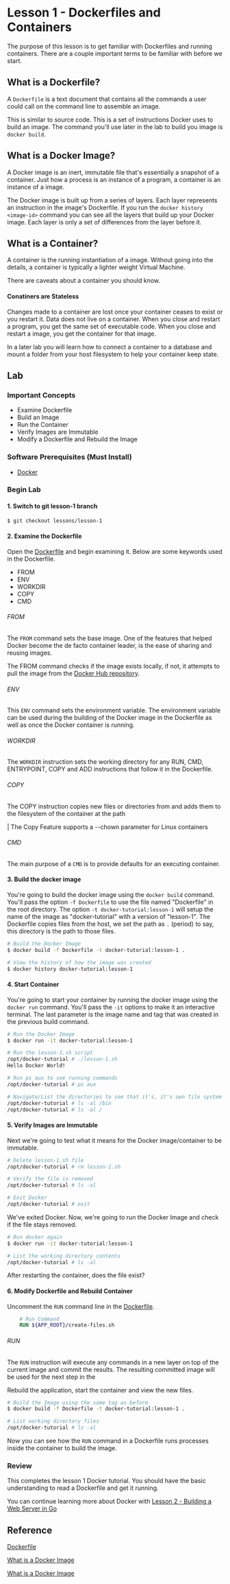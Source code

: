 # Lesson 1 - Dockerfiles and Containers
The purpose of this lesson is to get familiar with Dockerfiles and running containers. There are a couple important terms to be familiar with before we start.

## What is a Dockerfile?
A `Dockerfile` is a text document that contains all the commands a user could call on the command line to assemble an image. 

This is similar to source code. This is a set of instructions Docker uses to build an image. The command you'll use later in the lab to build you image is `docker build`.

## What is a Docker Image?
A Docker image is an inert, immutable file that's essentially a snapshot of a container. Just how a process is an instance of a program, a container is an instance of a image.

The Docker image is built up from a  series of layers. Each layer represents an instruction in the image's Dockerfile. If you run the `docker history <image-id>` command you can see all the layers that build up your Docker image. Each layer is only a set of differences from the layer before it.


## What is a Container?
A container is the running instantiation of a image. Without going into the details, a container is typically a lighter weight Virtual Machine. 

There are caveats about a container you should know.

#### Conatiners are Stateless
Changes made to a container are lost once your container ceases to exist or you restart it. Data does not live on a container. When you close and restart a program, you get the same set of executable code. When you close and restart a image, you get the container for that image.

In a later lab you will learn how to connect a container to a database and mount a folder from your host filesystem to help your container keep state.


## Lab

### Important Concepts 
 - Examine Dockerfile
 - Build an Image
 - Run the Container
 - Verify Images are Immutable
 - Modify a Dockerfile and Rebuild the Image

### Software Prerequisites (Must Install)
 - [Docker](https://docs.docker.com/install/)

### Begin Lab

#### 1. Switch to git lesson-1 branch
```bash
$ git checkout lessons/lesson-1
```

#### 2. Examine the Dockerfile
Open the [Dockerfile](https://github.com/dgallegos/docker-tutorial/blob/lessons/lesson-1/Dockerfile) and begin examining it. Below are some keywords used in the Dockerfile.

 - FROM
 - ENV
 - WORKDIR
 - COPY
 - CMD

###### FROM
The `FROM` command sets the base image. One of the features that helped Docker become the de facto container leader, is the ease of sharing and reusing images. 

The FROM command checks if the image exists locally, if not, it attempts to pull the image from the [Docker Hub repository](https://docs.docker.com/docker-hub/). 

###### ENV
This `ENV` command sets the environment variable. The environment variable can be used during the building of the Docker image in the Dockerfile as well as once the Docker container is running.

###### WORKDIR
The `WORKDIR` instruction sets the working directory for any RUN, CMD, ENTRYPOINT, COPY and ADD instructions that follow it in the Dockerfile.

###### COPY
The COPY instruction copies new files or directories from <src> and adds them to the filesystem of the container at the path <dest>

|	The Copy Feature supports a --chown parameter for Linux containers


###### CMD
The main purpose of a `CMD` is to provide defaults for an executing container.


#### 3. Build the docker image
You're going to build the docker image using the `docker build` command. You'll pass the option `-f Dockerfile` to use the file named "Dockerfile" in the root directory. The option `-t docker-tutorial:lesson-1` will setup the name of the image as "docker-tutorial" with a version of "lesson-1". The Dockerfile copies files from the host, we set the path as `.` (period) to say, this directory is the path to those files.


```bash
# Build the Docker Image
$ docker build -f Dockerfile -t docker-tutorial:lesson-1 .

# View the history of how the image was created
$ docker history docker-tutorial:lesson-1
```


#### 4. Start Container
You're going to start your container by running the docker image using the `docker run` command. You'll pass the `-it` options to make it an interactive terminal. The last parameter is the image name and tag that was created in the previous build command.


```bash
# Run the Docker Image 
$ docker run -it docker-tutorial:lesson-1 

# Run the lesson-1.sh script
/opt/docker-tutorial # ./lesson-1.sh 
Hello Docker World!

# Run ps aux to see running commands
/opt/docker-tutorial # ps aux

# Navigate/List the directories to see that it's, it's own file system
/opt/docker-tutorial # ls -al /bin
/opt/docker-tutorial # ls -al /
```


#### 5. Verify Images are Immutable
Next we're going to test what it means for the Docker image/container to be immutable.

```bash
# Delete lesson-1.sh file
/opt/docker-tutorial # rm lesson-1.sh

# Verify the file is removed
/opt/docker-tutorial # ls -al

# Exit Docker
/opt/docker-tutorial # exit
```

We've exited Docker. Now, we're going to run the Docker Image and check if the file stays removed.

```bash
# Run docker again
$ docker run -it docker-tutorial:lesson-1 

# List the working directory contents
/opt/docker-tutorial # ls -al
```

After restarting the container, does the file exist?


#### 6. Modify Dockerfile and Rebuild Container
Uncomment the `RUN` command line in the [Dockerfile](https://github.com/dgallegos/docker-tutorial/blob/lessons/lesson-1/Dockerfile).


```Dockerfile
	# Run Command
	RUN ${APP_ROOT}/create-files.sh

```

###### RUN
The `RUN` instruction will execute any commands in a new layer on top of the current image and commit the results. The resulting committed image will be used for the next step in the 

Rebuild the application, start the container and view the new files.


```bash
# Build the Image using the same tag as before
$ docker build -f Dockerfile -t docker-tutorial:lesson-1 .

# List working directory files
/opt/docker-tutorial # ls -al
```

Now you can see how the `RUN` command in a Dockerfile runs processes inside the container to build the image.

### Review
This completes the lesson 1 Docker tutorial. You should have the basic understanding to read a Dockerfile and get it running.

You can continue learning more about Docker with [Lesson 2 - Building a Web Server in Go](https://github.com/dgallegos/docker-tutorial/blob/lessons/lesson-1/lessons/lesson-2.md)


## Reference
[Dockerfile](https://docs.docker.com/engine/reference/builder/)

[What is a Docker Image](https://stackoverflow.com/a/26960888/1122077)

[What is a Docker Image](https://docs.docker.com/v17.09/engine/userguide/storagedriver/imagesandcontainers/)

